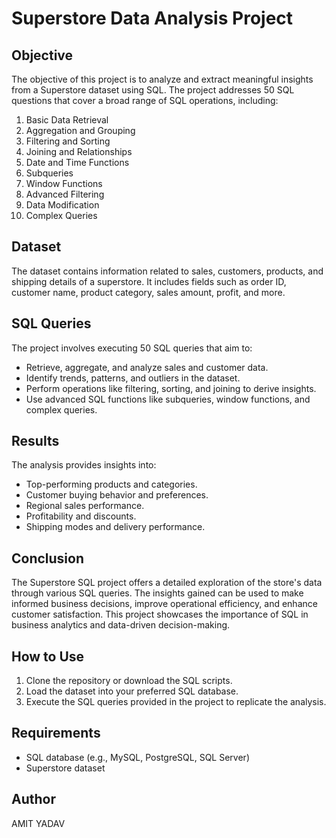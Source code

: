 # Superstore Data Analysis Project

## Objective
The objective of this project is to analyze and extract meaningful insights from a Superstore dataset using SQL. The project addresses 50 SQL questions that cover a broad range of SQL operations, including:

1. Basic Data Retrieval
2. Aggregation and Grouping
3. Filtering and Sorting
4. Joining and Relationships
5. Date and Time Functions
6. Subqueries
7. Window Functions
8. Advanced Filtering
9. Data Modification
10. Complex Queries

## Dataset
The dataset contains information related to sales, customers, products, and shipping details of a superstore. It includes fields such as order ID, customer name, product category, sales amount, profit, and more.

## SQL Queries
The project involves executing 50 SQL queries that aim to:
- Retrieve, aggregate, and analyze sales and customer data.
- Identify trends, patterns, and outliers in the dataset.
- Perform operations like filtering, sorting, and joining to derive insights.
- Use advanced SQL functions like subqueries, window functions, and complex queries.

## Results
The analysis provides insights into:
- Top-performing products and categories.
- Customer buying behavior and preferences.
- Regional sales performance.
- Profitability and discounts.
- Shipping modes and delivery performance.

## Conclusion
The Superstore SQL project offers a detailed exploration of the store's data through various SQL queries. The insights gained can be used to make informed business decisions, improve operational efficiency, and enhance customer satisfaction. This project showcases the importance of SQL in business analytics and data-driven decision-making.

## How to Use
1. Clone the repository or download the SQL scripts.
2. Load the dataset into your preferred SQL database.
3. Execute the SQL queries provided in the project to replicate the analysis.

## Requirements
- SQL database (e.g., MySQL, PostgreSQL, SQL Server)
- Superstore dataset

## Author
AMIT YADAV
